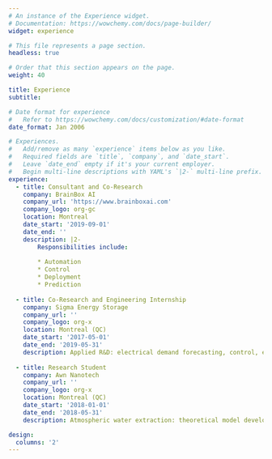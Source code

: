 ```yaml
---
# An instance of the Experience widget.
# Documentation: https://wowchemy.com/docs/page-builder/
widget: experience

# This file represents a page section.
headless: true

# Order that this section appears on the page.
weight: 40

title: Experience
subtitle:

# Date format for experience
#   Refer to https://wowchemy.com/docs/customization/#date-format
date_format: Jan 2006

# Experiences.
#   Add/remove as many `experience` items below as you like.
#   Required fields are `title`, `company`, and `date_start`.
#   Leave `date_end` empty if it's your current employer.
#   Begin multi-line descriptions with YAML's `|2-` multi-line prefix.
experience:
  - title: Consultant and Co-Research
    company: BrainBox AI
    company_url: 'https://www.brainboxai.com'
    company_logo: org-gc
    location: Montreal
    date_start: '2019-09-01'
    date_end: ''
    description: |2-
        Responsibilities include:
        
        * Automation
        * Control
        * Deployment
        * Prediction
        
  - title: Co-Research and Engineering Internship
    company: Sigma Energy Storage
    company_url: ''
    company_logo: org-x
    location: Montreal (QC)
    date_start: '2017-05-01'
    date_end: '2019-05-31'
    description: Applied R&D: electrical demand forecasting, control, energy storage, energy markets and arbitraging.
 
  - title: Research Student
    company: Awn Nanotech
    company_url: ''
    company_logo: org-x
    location: Montreal (QC)
    date_start: '2018-01-01'
    date_end: '2018-05-31'
    description: Atmospheric water extraction: theoretical model development for water nucleation on a functionalized carbon nanotubes membrane.

design:
  columns: '2'
---
```

